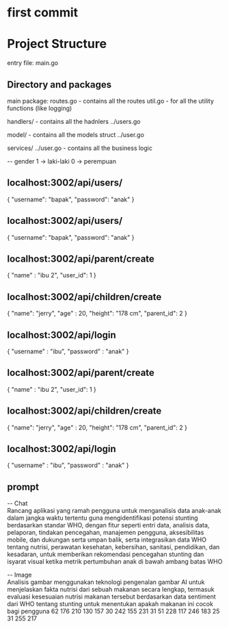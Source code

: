 # first commit

# Project Structure

entry file: main.go

## Directory and packages
main package:
  routes.go - contains all the routes
  util.go - for all the utility functions (like logging)

handlers/ - contains all the hadnlers
  ../users.go

model/ - contains all the models struct
  ../user.go

services/
  ../user.go - contains all the business logic 

-- gender
1 -> laki-laki
0 -> perempuan

localhost:3002/api/users/
--
{
"username": "bapak",
"password": "anak"
}

localhost:3002/api/users/
--
{
"username": "bapak",
"password": "anak"
}



localhost:3002/api/parent/create
--
{
"name" : "ibu 2",
"user_id": 1
}

localhost:3002/api/children/create
--
{
"name": "jerry",
"age" : 20,
"height": "178 cm",
"parent_id": 2
}

localhost:3002/api/login
--
{
"username" : "ibu",
"password" : "anak"
}


localhost:3002/api/parent/create
--
{
"name" : "ibu 2",
"user_id": 1
}

localhost:3002/api/children/create
--
{
"name": "jerry",
"age" : 20,
"height": "178 cm",
"parent_id": 2
}

localhost:3002/api/login
--
{
"username" : "ibu",
"password" : "anak"
}


prompt
-- 
-- Chat\
Rancang aplikasi yang ramah pengguna untuk menganalisis data anak-anak dalam jangka waktu tertentu guna mengidentifikasi potensi stunting berdasarkan standar WHO, dengan fitur seperti entri data, analisis data, pelaporan, tindakan pencegahan, manajemen pengguna, aksesibilitas mobile, dan dukungan serta umpan balik, serta integrasikan data WHO tentang nutrisi, perawatan kesehatan, kebersihan, sanitasi, pendidikan, dan kesadaran, untuk memberikan rekomendasi pencegahan stunting dan isyarat visual ketika metrik pertumbuhan anak di bawah ambang batas WHO

-- Image\
Analisis gambar menggunakan teknologi pengenalan gambar AI untuk menjelaskan fakta nutrisi dari sebuah makanan secara lengkap, termasuk evaluasi kesesuaian nutrisi makanan tersebut berdasarkan data sentiment dari WHO tentang stunting untuk menentukan apakah makanan ini cocok bagi pengguna
62 176 210 130 157 30 242 155 231 31 51 228 117 246 183 25 31 255 217